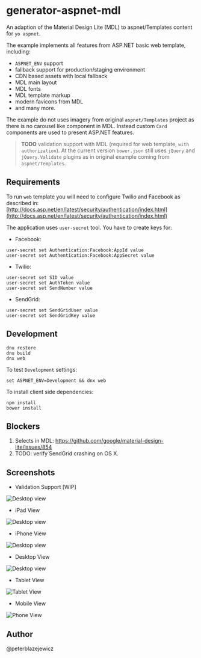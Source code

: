# generator-aspnet-mdl

An adaption of the Material Design Lite (MDL) to aspnet/Templates content for `yo aspnet`.

The example implements all features from ASP.NET basic web template, including:
- `ASPNET_ENV` support
- fallback support for production/staging environment
- CDN based assets with local fallback
- MDL main layout
- MDL fonts
- MDL template markup
- modern favicons from MDL
- and many more.

The example do not uses imagery from original `aspnet/Templates` project 
as there is no carousel like component in MDL. Instead custom `Card` components
are used to present ASP.NET features.

> **TODO** validation support with MDL (required for web template, `with authorization`).
At the current version `bower.json` still uses `jQuery` and `jQuery.Validate` plugins
as in original example coming from `aspnet/Templates`.

## Requirements

To run `web` template you will need to configure Twilio and Facebook as described in:
[http://docs.asp.net/en/latest/security/authentication/index.html](http://docs.asp.net/en/latest/security/authentication/index.html)

The application uses `user-secret` tool. You have to create keys for:
- Facebook:
```
user-secret set Authentication:Facebook:AppId value
user-secret set Authentication:Facebook:AppSecret value
```
- Twilio:
```
user-secret set SID value
user-secret set AuthToken value
user-secret set SendNumber value
```
- SendGrid:
```
user-secret set SendGridUser value 
user-secret set SendGridKey value
``` 

## Development

```
dnu restore
dnu build
dnx web
```
To test `Development` settings:
```
set ASPNET_ENV=Development && dnx web
```

To install client side dependencies:
```
npm install
bower install
```

## Blockers

1. Selects in MDL:
https://github.com/google/material-design-lite/issues/854
2. TODO: verify SendGrid crashing on OS X.

## Screenshots

- Validation Support [WIP]

![Desktop view](./assets/20160320225723.jpg)

- iPad View

![Desktop view](./assets/20160320181656.jpg)

- iPhone View

![Desktop view](./assets/20160320181608.jpg)

- Desktop View

![Desktop view](./assets/20160313150115.jpg)

- Tablet View

![Tablet View](./assets/20160313145920.jpg)

- Mobile View

![Phone View](./assets/20160313150041.jpg)

## Author

@peterblazejewicz
